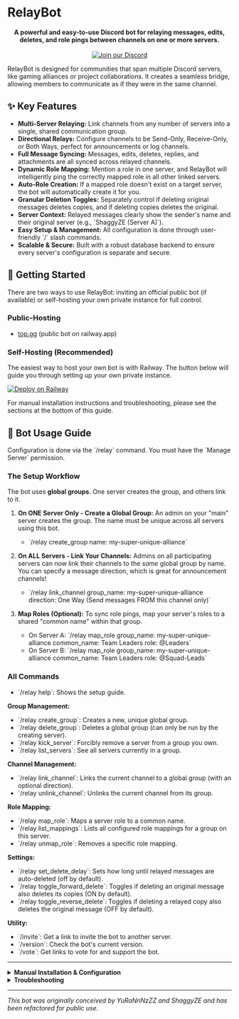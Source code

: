 # RelayBot

<p align="center">
  <strong>A powerful and easy-to-use Discord bot for relaying messages, edits, deletes, and role pings between channels on one or more servers.</strong>
  <br />
  <br />
  <span>
  <a href="https://discord.gg/tbDeymDm2B"><img src="https://img.shields.io/badge/Discord-7289DA?style=for-the-badge&logo=discord&logoColor=white" alt="Join our Discord"/></a>
  </span>
</p>

RelayBot is designed for communities that span multiple Discord servers, like gaming alliances or project collaborations. It creates a seamless bridge, allowing members to communicate as if they were in the same channel.

## ✨ Key Features

- **Multi-Server Relaying:** Link channels from any number of servers into a single, shared communication group.
- **Directional Relays:** Configure channels to be Send-Only, Receive-Only, or Both Ways, perfect for announcements or log channels.
- **Full Message Syncing:** Messages, edits, deletes, replies, and attachments are all synced across relayed channels.
- **Dynamic Role Mapping:** Mention a role in one server, and RelayBot will intelligently ping the correctly mapped role in all other linked servers.
- **Auto-Role Creation:** If a mapped role doesn't exist on a target server, the bot will automatically create it for you.
- **Granular Deletion Toggles:** Separately control if deleting original messages deletes copies, and if deleting copies deletes the original.
- **Server Context:** Relayed messages clearly show the sender's name and their original server (e.g., \`ShaggyZE (Server A)\`).
- **Easy Setup & Management:** All configuration is done through user-friendly \`/\` slash commands.
- **Scalable & Secure:** Built with a robust database backend to ensure every server's configuration is separate and secure.

## 🚀 Getting Started

There are two ways to use RelayBot: inviting an official public bot (if available) or self-hosting your own private instance for full control.

### Public-Hosting

- [top.gg](https://top.gg/bot/1397069734469435446) (public bot on railway.app)

### Self-Hosting (Recommended)

The easiest way to host your own bot is with Railway. The button below will guide you through setting up your own private instance.

[![Deploy on Railway](https://railway.app/button.svg)](https://railway.com/deploy/HbhYGF?referralCode=hmJrvY)

For manual installation instructions and troubleshooting, please see the sections at the bottom of this guide.

## 🤖 Bot Usage Guide

Configuration is done via the \`/relay\` command. You must have the \`Manage Server\` permission.

### The Setup Workflow

The bot uses **global groups**. One server creates the group, and others link to it.

1.  **On ONE Server Only - Create a Global Group:**
    An admin on your "main" server creates the group. The name must be unique across all servers using this bot.
    - \`/relay create_group name: my-super-unique-alliance\`

2.  **On ALL Servers - Link Your Channels:**
    Admins on all participating servers can now link their channels to the *same* global group by name. You can specify a message direction, which is great for announcement channels!
    - \`/relay link_channel group_name: my-super-unique-alliance direction: One Way (Send messages FROM this channel only)\`

3.  **Map Roles (Optional):**
    To sync role pings, map your server's roles to a shared "common name" within that group.
    - On Server A: \`/relay map_role group_name: my-super-unique-alliance common_name: Team Leaders role: @Leaders\`
    - On Server B: \`/relay map_role group_name: my-super-unique-alliance common_name: Team Leaders role: @Squad-Leads\`

### All Commands

- \`/relay help\`: Shows the setup guide.

**Group Management:**
- \`/relay create_group\`: Creates a new, unique global group.
- \`/relay delete_group\`: Deletes a global group (can only be run by the creating server).
- \`/relay kick_server\`: Forcibly remove a server from a group you own.
- \`/relay list_servers\`: See all servers currently in a group.

**Channel Management:**
- \`/relay link_channel\`: Links the current channel to a global group (with an optional direction).
- \`/relay unlink_channel\`: Unlinks the current channel from its group.

**Role Mapping:**
- \`/relay map_role\`: Maps a server role to a common name.
- \`/relay list_mappings\`: Lists all configured role mappings for a group on this server.
- \`/relay unmap_role\`: Removes a specific role mapping.

**Settings:**
- \`/relay set_delete_delay\`: Sets how long until relayed messages are auto-deleted (off by default).
- \`/relay toggle_forward_delete\`: Toggles if deleting an original message also deletes its copies (ON by default).
- \`/relay toggle_reverse_delete\`: Toggles if deleting a relayed copy also deletes the original message (OFF by default).

**Utility:**
- \`/invite\`: Get a link to invite the bot to another server.
- \`/version\`: Check the bot's current version.
- \`/vote\`: Get links to vote for and support the bot.

---

<details>
<summary><strong>Manual Installation & Configuration</strong></summary>

If you prefer to host the bot yourself on a VPS or other service, follow these steps.

**Prerequisites:**
- A code editor like [VS Code](https://code.visualstudio.com/)
Before you begin, ensure you have the following software installed on your system.

1.  **Node.js:** This is the runtime environment for the bot.
    -   **Recommended Version:** v20.x (LTS) or higher.
    -   **We strongly recommend using a version manager** to avoid permission issues and easily switch versions:
        -   For Windows, use [nvm-windows](https://github.com/coreybutler/nvm-windows).
        -   For Mac/Linux, use [nvm](https://github.com/nvm-sh/nvm).

2.  **Build Tools for Native Modules:** The \`better-sqlite3\` database package requires C++ code to be compiled during installation.
    -   **On Windows:** The easiest way to get the necessary build tools is to install **Visual Studio 2022 Community**. During installation, make sure to select the **"Desktop development with C++"** workload.
    -   **On macOS:** Install the Xcode Command Line Tools by running \`xcode-select --install\` in your terminal.
    -   **On Debian/Ubuntu:** Install the necessary packages by running \`sudo apt-get install -y build-essential python3\`.

3.  **Git:** Required for cloning the repository. You can get it from [git-scm.com](https://git-scm.com/).

**1. Clone the Repository:**
\`\`\`bash
git clone https://github.com/shaggyze/RelayBot.git
cd RelayBot
\`\`\`

**2. Install Dependencies:**
This single command will download all the necessary Node.js packages like \`discord.js\`, \`dotenv\`, and \`better-sqlite3\`.
\`\`\`bash
npm install
\`\`\`

**3. Create a Discord Bot Application:**
- Go to the [Discord Developer Portal](https://discord.com/developers/applications).
- Click "New Application" and give it a name.
- Go to the "Bot" tab and click "Add Bot".
- **Crucially**, under the bot's username, enable all three **Privileged Gateway Intents** (Presence, Server Members, and Message Content).
- Click "Reset Token" to reveal your bot's token. **Keep this secret!**
- On the "General Information" page, copy the **Application ID**.

**4. Configure Environment Variables:**
- Create a new file named \`.env\` in the project root.
- Open the \`.env\` file and fill in the required values:
  \`\`\`
  # Your Discord Bot Token from the Developer Portal
  DISCORD_TOKEN=YourBotTokenGoesHere

  # Your Bot's Application/Client ID from the "General Information" page
  CLIENT_ID=YourBotClientIDGoesHere
  \`\`\`

**5. Deploy Slash Commands:**
Run this command once to register the bot's slash commands with Discord.
\`\`\`bash
npm run deploy
\`\`\`

**6. Start the Bot:**
\`\`\`bash
npm start
\`\`\`

For 24/7 hosting on a VPS, it is highly recommended to use a process manager like \`pm2\`.

**7. Inviting Your Bot to a Server:**
After deploying your bot, it is running but hasn't joined any servers yet. Use the manual link generation method to get it into your first server.

1.  Go to the **Discord Developer Portal -> [Your App] -> OAuth2 -> URL Generator**.
2.  In "Scopes", check **\`bot\`** and **\`applications.commands\`**.
3.  In "Bot Permissions", check: \`Manage Roles\`, \`Manage Webhooks\`, \`Manage Messages\`, \`Read Message History\`, \`Send Messages\`, and \`View Channel\`.
4.  Copy the generated URL and use it to invite the bot.

Once the bot is in one server, you can simply use the \`/invite\` command to get a clean invite link for other servers.
</details>

<details>
<summary><strong>Troubleshooting</strong></summary>

**_I get a big red error during \`npm install\` on Windows (better-sqlite3 / node-gyp)_**

If you see a long error log during \`npm install\` that mentions \`better-sqlite3\`, \`node-gyp rebuild\`, and C++ errors, it is almost certainly a Node.js version incompatibility.

**Cause:** This happens when you are using a brand-new or unstable version of Node.js. Many packages that rely on native C++ code, like our database driver, are only compatible with stable, Long-Term Support (LTS) versions.

**Solution:** The fix is to use a Node Version Manager to install and switch to the recommended LTS version.

1.  **Install a Node Version Manager:**
    -   Download and run the installer for **[nvm-windows](https://github.com/coreybutler/nvm-windows/releases)**.

2.  **Switch to the Stable LTS Version:**
    -   Open a **new terminal as an Administrator**.
    -   Install the latest Long-Term Support (LTS) version: \`nvm install lts\`
    -   Tell nvm to use it: \`nvm use lts\`
    -   Verify the change with \`node -v\`. It should now show a stable version (e.g., \`v20.x.x\`).

3.  **Perform a Clean Installation:**
    -   It's crucial to delete the old, broken files. In your project directory, run:
        \`\`\`bash
        rmdir /s /q node_modules
        del package-lock.json
        \`\`\`
    -   Now, run the installation again: \`npm install\`

---

**_I get a "TypeError: PermissionFlagsBits is not a constructor" error when running a command._**

**Cause:** This was a bug present in older versions of the bot's code (prior to version 1.3.0). The code was incorrectly trying to create a new instance of \`PermissionFlagsBits\`, which is an object, not a class.

**Solution:** The best solution is to ensure your code is up to date with the latest version from the official repository, as this bug has been fixed.

-   In your project directory, run this command to pull the latest changes:
    \`\`\`bash
    git pull origin main
    \`\`\`
-   After pulling the changes, you may need to install any new dependencies (though this specific fix doesn't require it):
    \`\`\`bash
    npm install
    \`\`\`

For developers, the fix was to replace the incorrect \`new PermissionFlagsBits()\` with the correct \`new PermissionsBitField()\` and import \`PermissionsBitField\` from \`discord.js\`.
</details>

---
*This bot was originally conceived by YuRaNnNzZZ and ShaggyZE and has been refactored for public use.*